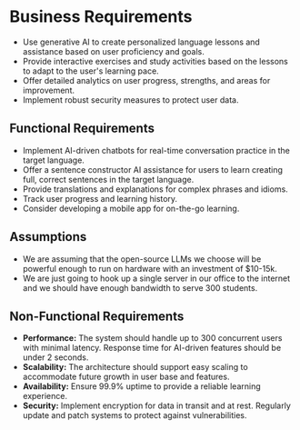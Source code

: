 # Business Requirements

- Use generative AI to create personalized language lessons and assistance based on user proficiency and goals.
- Provide interactive exercises and study activities based on the lessons to adapt to the user's learning pace.
- Offer detailed analytics on user progress, strengths, and areas for improvement.
- Implement robust security measures to protect user data.

## Functional Requirements

- Implement AI-driven chatbots for real-time conversation practice in the target language.
- Offer a sentence constructor AI assistance for users to learn creating full, correct sentences in the target language.
- Provide translations and explanations for complex phrases and idioms.
- Track user progress and learning history.
- Consider developing a mobile app for on-the-go learning.

## Assumptions

- We are assuming that the open-source LLMs we choose will be powerful enough to run on hardware with an investment of $10-15k.
- We are just going to hook up a single server in our office to the internet and we should have enough bandwidth to serve 300 students.

## Non-Functional Requirements

- **Performance:** The system should handle up to 300 concurrent users with minimal latency. Response time for AI-driven features should be under 2 seconds.
- **Scalability:** The architecture should support easy scaling to accommodate future growth in user base and features.
- **Availability:** Ensure 99.9% uptime to provide a reliable learning experience.
- **Security:** Implement encryption for data in transit and at rest. Regularly update and patch systems to protect against vulnerabilities.
